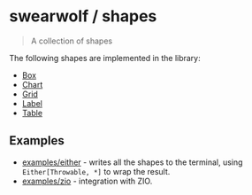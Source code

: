 # swearwolf / shapes

> A collection of shapes

The following shapes are implemented in the library:

- [Box](./BOX.md)
- [Chart](./CHART.md)
- [Grid](./GRID.md)
- [Label](./LABEL.md)
- [Table](./TABLE.md)

## Examples

- [examples/either](../examples/either) - writes all the shapes to the terminal, using `Either[Throwable, *]` to wrap the result.
- [examples/zio](../examples/ziox) - integration with ZIO.
